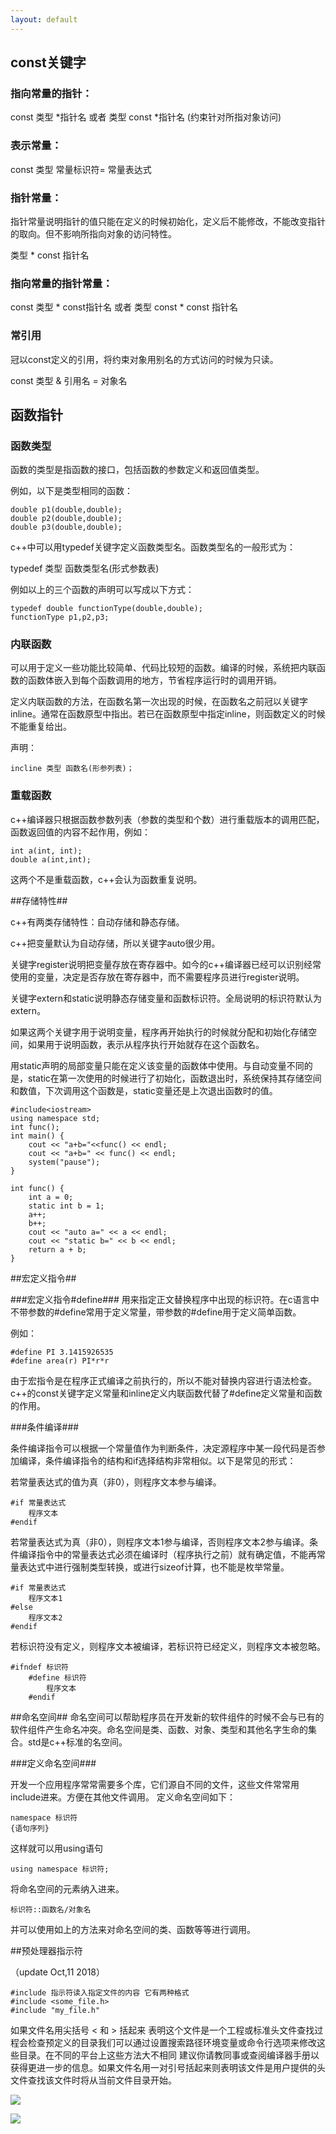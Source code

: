 ```yaml
---
layout: default
---
```


## const关键字 #

### 指向常量的指针： ###

const 类型 *指针名  或者 类型 const *指针名      (约束针对所指对象访问)

### 表示常量： ##

const 类型 常量标识符= 常量表达式

### 指针常量： ##

指针常量说明指针的值只能在定义的时候初始化，定义后不能修改，不能改变指针的取向。但不影响所指向对象的访问特性。

类型 * const 指针名

### 指向常量的指针常量： ##

const 类型 * const指针名 或者 类型 const * const 指针名

### 常引用 ##

冠以const定义的引用，将约束对象用别名的方式访问的时候为只读。

const 类型 & 引用名 = 对象名

## 函数指针 ##

### 函数类型 ##

函数的类型是指函数的接口，包括函数的参数定义和返回值类型。

例如，以下是类型相同的函数：

	double p1(double,double);
	double p2(double,double);
	double p3(double,double);

c++中可以用typedef关键字定义函数类型名。函数类型名的一般形式为：

typedef 类型 函数类型名(形式参数表)

例如以上的三个函数的声明可以写成以下方式：

	typedef double functionType(double,double);
	functionType p1,p2,p3;


### 内联函数 ##

可以用于定义一些功能比较简单、代码比较短的函数。编译的时候，系统把内联函数的函数体嵌入到每个函数调用的地方，节省程序运行时的调用开销。

定义内联函数的方法，在函数名第一次出现的时候，在函数名之前冠以关键字inline。通常在函数原型中指出。若已在函数原型中指定inline，则函数定义的时候不能重复给出。

声明：

	incline 类型 函数名(形参列表)；

### 重载函数 ##

c++编译器只根据函数参数列表（参数的类型和个数）进行重载版本的调用匹配，函数返回值的内容不起作用，例如：

	int a(int, int);
	double a(int,int);

这两个不是重载函数，c++会认为函数重复说明。

##存储特性##

c++有两类存储特性：自动存储和静态存储。

c++把变量默认为自动存储，所以关键字auto很少用。

关键字register说明把变量存放在寄存器中。如今的c++编译器已经可以识别经常使用的变量，决定是否存放在寄存器中，而不需要程序员进行register说明。

关键字extern和static说明静态存储变量和函数标识符。全局说明的标识符默认为extern。

如果这两个关键字用于说明变量，程序再开始执行的时候就分配和初始化存储空间，如果用于说明函数，表示从程序执行开始就存在这个函数名。

用static声明的局部变量只能在定义该变量的函数体中使用。与自动变量不同的是，static在第一次使用的时候进行了初始化，函数退出时，系统保持其存储空间和数值，下次调用这个函数是，static变量还是上次退出函数时的值。

	#include<iostream>
	using namespace std;
	int func();
	int main() {
		cout << "a+b="<<func() << endl;
		cout << "a+b=" << func() << endl;
		system("pause");
	}

	int func() {
		int a = 0;
		static int b = 1;
		a++;
		b++;
		cout << "auto a=" << a << endl;
		cout << "static b=" << b << endl;
		return a + b;
	}

##宏定义指令##

###宏定义指令#define###
用来指定正文替换程序中出现的标识符。在c语言中不带参数的#define常用于定义常量，带参数的#define用于定义简单函数。

例如：

	#define PI 3.1415926535
	#define area(r) PI*r*r

由于宏指令是在程序正式编译之前执行的，所以不能对替换内容进行语法检查。c++的const关键字定义常量和inline定义内联函数代替了#define定义常量和函数的作用。

###条件编译###

条件编译指令可以根据一个常量值作为判断条件，决定源程序中某一段代码是否参加编译，条件编译指令的结构和if选择结构非常相似。以下是常见的形式：

若常量表达式的值为真（非0），则程序文本参与编译。

	#if 常量表达式
		程序文本
	#endif

若常量表达式为真（非0），则程序文本1参与编译，否则程序文本2参与编译。条件编译指令中的常量表达式必须在编译时（程序执行之前）就有确定值，不能再常量表达式中进行强制类型转换，或进行sizeof计算，也不能是枚举常量。

	#if 常量表达式
		程序文本1
	#else
		程序文本2
	#endif

若标识符没有定义，则程序文本被编译，若标识符已经定义，则程序文本被忽略。

	#ifndef 标识符
		#define 标识符
			程序文本
		#endif

##命名空间##
命名空间可以帮助程序员在开发新的软件组件的时候不会与已有的软件组件产生命名冲突。命名空间是类、函数、对象、类型和其他名字生命的集合。std是c++标准的名空间。

###定义命名空间###

开发一个应用程序常常需要多个库，它们源自不同的文件，这些文件常常用include进来。方便在其他文件调用。
定义命名空间如下：

	namespace 标识符
	{语句序列}

这样就可以用using语句

	using namespace 标识符;

将命名空间的元素纳入进来。

	标识符::函数名/对象名

并可以使用如上的方法来对命名空间的类、函数等等进行调用。

##预处理器指示符

（update Oct,11 2018）

	#include 指示符读入指定文件的内容 它有两种格式
	#include <some_file.h> 
	#include "my_file.h" 
 如果文件名用尖括号 < 和 > 括起来 表明这个文件是一个工程或标准头文件查找过程会检查预定义的目录我们可以通过设置搜索路径环境变量或命令行选项来修改这些目录。在不同的平台上这些方法大不相同 建议你请教同事或查阅编译器手册以获得更进一步的信息。如果文件名用一对引号括起来则表明该文件是用户提供的头文件查找该文件时将从当前文件目录开始。

![](https://i.imgur.com/SbD49VN.png)

![](https://i.imgur.com/bID8hzQ.png)


